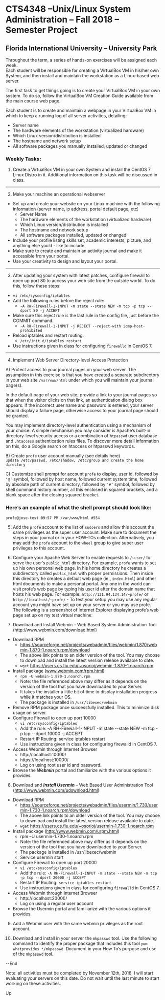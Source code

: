 # CTS4348 –Unix/Linux System Administration  – Fall 2018 – Semester Project
## Florida International University – University Park

Throughout the term, a series of hands-on exercises will be assigned each week.  
Each student will be responsible for creating a VirtualBox VM in his/her own System, and then install and maintain the workstation as a Linux-based web server.  

The first task to get things going is to create your VirtualBox VM in your own system. To do so, follow the VirtualBox VM Creation Guide available from the main course web page.  

Each student is to create and maintain a webpage in your VirtualBox VM in which to keep a running log of all server activities, detailing:  
- Server name
- The hardware elements of the workstation (virtualized hardware)
- Which Linux version/distribution is installed
- The hostname and network setup
- All software packages you manually installed, updated or changed

### Weekly Tasks:
1. Create a VirtualBox VM in your own System and install the CentOS 7 Linux Distro in it.   Additional information on this task will be discussed in class.  
<hr>

2. Make your machine an operational webserver  
- Set up and create your website on your Linux machine with the following information (server name, ip address, portal default page, etc)
  - Server Name
  - The hardware elements of the workstation (virtualized hardware)
  - Which Linux version/distribution is installed
  - The hostname and network setup
  - All software packages installed, updated or changed
- Include your profile listing skills set, academic interests, picture, and anything else you’d - like to include.
- Make sure to create and maintain an activity journal and make it accessible from your portal.
- Use your creativity to design and layout your portal.
<hr>

3. After updating your system with latest patches, configure firewall to open up port 80 to access your web site from the outside world. To do this, follow these steps:  
- `vi /etc/sysconfig/iptables`
- Add the following rules before the reject rule:
  - `-A RH-Firewall-1-INPUT -m state --state NEW -m tcp -p tcp --dport 80 -j ACCEPT`
- Make sure this reject rule is the last rule in the config file, just before the COMMIT command.
  - `-A RH-Firewall-1-INPUT -j REJECT --reject-with icmp-host-prohibited`
- Reload iptables and restart routing:
  - `/etc/init.d/iptables restart`
- Use instructions given in class for configuring `firewalld` in CentOS 7.
<hr>


4. Implement Web Server Directory-level Access Protection  

A) Protect access to your journal pages on your web server. The assumption in this exercise is that you have created a separate subdirectory in your web site `/var/www/html` under which you will maintain your journal page(s).  

In the default page of your web site, provide a link to your journal pages so that when the visitor clicks on that link, an authentication dialog box appears. If the incorrect user name and password is entered, your server should display a failure page, otherwise access to your journal page should be granted.  

You may implement directory-level authentication using a mechanism of your choice. A simple mechanism you may consider is Apache’s built-in directory-level security access or a combination of `htpasswd` user database and `.htaccess` authentication rules files. To discover more detail information on this, do a Google search on htaccess or htpasswd keywords.  

B) Create `profe` user account manually (see details here)  
`update /etc/passwd, /etc/shadow, /etc/group and create the home directory`  

C) Customize shell prompt for account `profe` to display, user id, followed by `‘@’` symbol, followed by host name, followed  current system time, followed by absolute path of current directory, followed by `‘#’` symbol, followed by shell command history number, all this enclosed in squared brackets, and a blank space after the closing squared bracket.  

### Here’s an example of what the shell prompt should look like:
`profe@jose-test 09:57 PM /var/www/html #554`  


5. Add the `profe` account to the list of `sudoers` and allow this account the same privileges as the super user account. Make sure to document the steps in your journal or in your HOW-TOs collection. Alternatively, you may add the `profe` account to the `wheel` group to give super user privileges to this account.  

6. Configure your Apache Web Server to enable requests to `/~user/` to serve the user’s `public_html` directory. For example, `profe` wants to set up his own personal web page. In his home directory he creates a subdirectory called `public_html` with proper permissions. Then inside this directory he creates a default web page (ie., `index.html`) and other html documents to make a personal portal. Any one in the world can visit profe’s web page by typing his user id after the domain name that hosts his web page. For example: `http://131.94.134.14/~profe/`   or   `http://localhost/~profe/`   -  To test your setup you may use any regular account you might have set up on your server or you may use profe.  The following is a screenshot of Internet Explorer displaying profe’s web page set up on my test virtual machine:  

7. Download and Install Webmin – Web Based System Administration Tool (http://www.webmin.com/download.html)  
- Download RPM
  - https://sourceforge.net/projects/webadmin/files/webmin/1.870/webmin-1.870-1.noarch.rpm/download  
  - The above link points to an older version of the tool. You may choose to download and install the latest version release available to date.
  - `wget` https://users.cs.fiu.edu/~osorioj/webmin-1.870-1.noarch.rpm
- Install package (www.webmin.com/rpm.html)
  - `rpm -U webmin-1.870-1.noarch.rpm`
  - Note: the file referenced above may differ as it depends on the version of the tool that you have downloaded to your Server.
  - It takes the installer a little bit of time to display installation progress while it matches your OS.
  - The package is installed in `/usr/libexec/webmin`
- Remove RPM package once successfully installed. This to minimize disk usage on server.
- Configure Firewall to open up port 10000
  - `vi /etc/sysconfig/iptables`
  - Add the rule: -A RH-Firewall-1-INPUT -m state --state NEW -m tcp -p tcp --dport 10000 -j ACCEPT
  - Restart IP Routing: service iptables restart
  - Use instructions given in class for configuring firewalld in CentOS 7.
- Access Webmin through Internet Browser
  - http://localhost:10000/
  - https://localhost:10000/
  - Log on using root user id and password.  
- Browse the ***Webmin*** portal and familiarize with the various options it provides.

8. Download and ***Install Usermin*** – Web Based User Administration Tool (http://www.webmin.com/udownload.html)  
- Download RPM
  - https://sourceforge.net/projects/webadmin/files/usermin/1.730/usermin-1.730-1.noarch.rpm/download
  - The above link points to an older version of the tool. You may choose to download and install the latest version release available to date.
  - `wget` https://users.cs.fiu.edu/~osorioj/usermin-1.730-1.noarch.rpm
- Install package (http://www.webmin.com/urpm.html)
  - rpm –U usermin-1.730-1.noarch.rpm
  - Note: the file referenced above may differ as it depends on the version of the tool that you have downloaded to your Server.
  - The package is installed in /usr/libexec/webmin
  - Service usermin start
- Configure Firewall to open up port 20000
  - `vi /etc/sysconfig/iptables`
  - Add the rule: `-A RH-Firewall-1-INPUT -m state --state NEW -m tcp -p tcp --dport 20000 -j ACCEPT`
  - Restart IP Routing: `service iptables restart`
  - Use instructions given in class for configuring `firewalld` in CentOS 7.
- Access Webmin through Internet Browser
  - http://localhost:20000/
  - Log on using a regular user account
- Browse the Usermin portal and familiarize with the various options it provides.

9. Add a Webmin user with the same webmin privileges as the root account.  

10. Download and install in your server the `mkpasswd` tool. Use the following command to identify the proper package that includes this tool `yum whatprovides */mkpasswd`. Document in your How To’s purpose and use of the `mkpasswd` tool.  


--End














Note: all activities must be completed by November 12th, 2018. I will start evaluating your servers on this date. Do not wait until the last minute to start working on these activities.



Up
